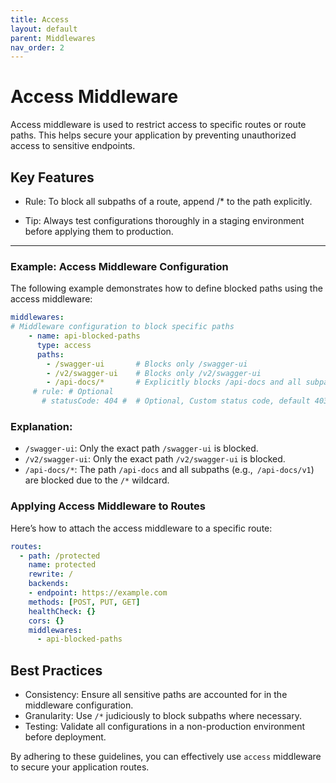 ```yaml
---
title: Access
layout: default
parent: Middlewares
nav_order: 2
---
```



# Access Middleware

Access middleware is used to restrict access to specific routes or route paths. This helps secure your application by preventing unauthorized access to sensitive endpoints.

## Key Features
- Rule: To block all subpaths of a route, append /* to the path explicitly.

- Tip: Always test configurations thoroughly in a staging environment before applying them to production.

---
### Example: Access Middleware Configuration

The following example demonstrates how to define blocked paths using the access middleware:

```yaml
middlewares:
# Middleware configuration to block specific paths
    - name: api-blocked-paths
      type: access
      paths:
        - /swagger-ui       # Blocks only /swagger-ui
        - /v2/swagger-ui    # Blocks only /v2/swagger-ui
        - /api-docs/*       # Explicitly blocks /api-docs and all subpaths
     # rule: # Optional
       # statusCode: 404 #  # Optional, Custom status code, default 403
```
### Explanation:

- `/swagger-ui`: Only the exact path `/swagger-ui` is blocked.
- `/v2/swagger-ui`: Only the exact path `/v2/swagger-ui` is blocked.
- `/api-docs/*`: The path `/api-docs` and all subpaths (e.g.,` /api-docs/v1`) are blocked due to the `/*` wildcard.

### Applying Access Middleware to Routes
Here’s how to attach the access middleware to a specific route:

```yaml
routes:
  - path: /protected
    name: protected
    rewrite: /
    backends:
    - endpoint: https://example.com
    methods: [POST, PUT, GET]
    healthCheck: {}
    cors: {}
    middlewares:
      - api-blocked-paths
```

## Best Practices

- Consistency: Ensure all sensitive paths are accounted for in the middleware configuration.
- Granularity: Use `/*` judiciously to block subpaths where necessary.
- Testing: Validate all configurations in a non-production environment before deployment.

By adhering to these guidelines, you can effectively use `access` middleware to secure your application routes.